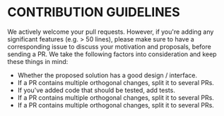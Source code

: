 # CONTRIBUTION GUIDELINES
We actively welcome your pull requests.
However, if you're adding any significant features (e.g. > 50 lines), please make sure to have a corresponding issue to discuss your motivation and proposals, before sending a PR. We take the following factors into consideration and keep these things in mind:
<ul>
  <li>Whether the proposed solution has a good design / interface.</li>
  <li>If a PR contains multiple orthogonal changes, split it to several PRs.</li>
  <li>If you've added code that should be tested, add tests.</li>
  <li>If a PR contains multiple orthogonal changes, split it to several PRs.</li>
  <li>If a PR contains multiple orthogonal changes, split it to several PRs.</li>
</ul>
